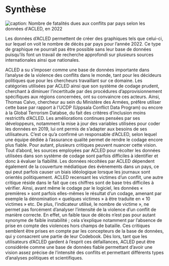 # Synthèse



![caption: Nombre de fatalités dues aux conflits par pays selon les données d'ACLED, en 2022](https://user-images.githubusercontent.com/118550105/203382811-aed11cf3-fb22-4cda-a7db-8089fed1c096.png)


Les données d’ACLED permettent de créer des graphiques tels que celui-ci, sur lequel on voit le nombre de décès par pays pour l’année 2022. Ce type de graphique ne pourrait pas être possible sans leur base de données puisqu’ils font un travail de recherche approfondi sur plusieurs sources internationales ainsi que nationales. 

ACLED a su s’imposer comme une base de données importante dans l’analyse de la violence des conflits dans le monde, tant pour les décideurs politiques que pour les chercheurs travaillant sur ce domaine. Les catégories utilisées par ACLED ainsi que son système de codage prudent, cherchant à diminuer l’incertitude par des procédures d’approvisionnement spécifiques aux régions concernées, ont su convaincre ces acteurs. Ainsi, Thomas Calvo, chercheur au sein du Ministère des Armées, préfère utiliser cette base par rapport à l’UCDP (Uppsala Conflict Data Program) ou encore à la Global Terrorism Databse, du fait des critères d’inclusion moins restrictifs d’ACLED. Les améliorations continues pensées par ses développeurs, notamment la mise à jour des variables utilisées pour coder les données en 2019, lui ont permis de s’adapter aux besoins de ses utilisateurs. C’est ce qu’a confirmé un responsable d’ACLED, selon lequel une équipe dédiée à l’assurance qualité permet de rendre le codage encore plus fiable. 
Pour autant, plusieurs critiques peuvent nuancer cette vision. Tout d’abord, les sources employées par ACLED pour récolter les données utilisées dans son système de codage sont parfois difficiles à identifier et donc à évaluer la fiabilité. Les données récoltées par ACLED dépendent également de la couverture médiatique des évènements dans un pays, ce qui peut parfois causer un biais idéologique lorsque les journaux sont orientés politiquement. ACLED recensant les victimes d’un conflit, une autre critique réside dans le fait que ces chiffres sont de base très difficiles à vérifier. Ainsi, avant même le codage par le logiciel, les données « premières » sont parfois elles-mêmes le résultat d’un codage, amenant par exemple la dénomination « quelques victimes » à être traduite en « 10 victimes » etc. De plus, l’indicateur utilisé, le nombre de victime », ne permet pas forcément d’analyser l’intensité de la violence d’un conflit de manière correcte. En effet, un faible taux de décès n’est pas pour autant synonyme de faible instabilité ; cela s’explique notamment par l’absence de prise en compte des violences hors champs de bataille. 
Ces critiques semblent être prises en compte par les concepteurs de la base de données, qui y consacrent une partie de leur Codebook. 
Dès lors, tant que les utilisateurs d’ACLED gardent à l’esprit ces défaillances, ACLED peut être considérée comme une base de données fiable permettant d’avoir une vision assez précise de l’intensité des conflits et permettant différents types d’analyses politiques et scientifiques.